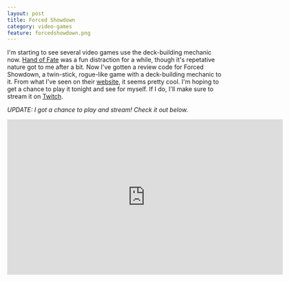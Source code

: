 ```yaml
---
layout: post
title: Forced Showdown
category: video-games
feature: forcedshowdown.png
---
```


I'm starting to see several video games use the deck-building mechanic now. [Hand of Fate](http://www.purplepawn.com/2014/08/second-lookhand-of-fate/) was a fun distraction for a while, though it's repetative nature got to me after a bit. Now I've gotten a review code for Forced Showdown, a twin-stick, rogue-like game with a deck-building mechanic to it. From what I've seen on their [website](http://forcedshowdown.com/), it seems pretty cool. I'm hoping to get a chance to play it tonight and see for myself. If I do, I'll make sure to stream it on [Twitch](http://twitch.tv/rkalajian).

*UPDATE: I got a chance to play and stream! Check it out below.*

<center><iframe width="640" height="360" src="https://www.youtube.com/embed/1Ow2i7acYQM" frameborder="0" allowfullscreen></iframe></center>
